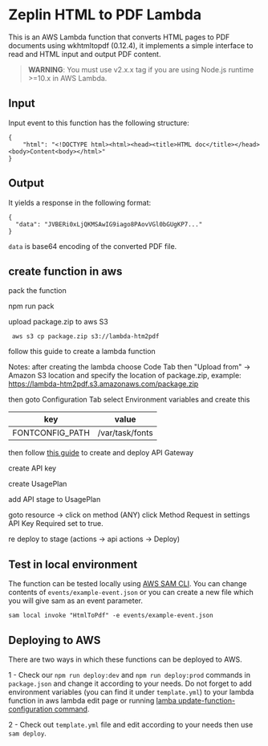 # Zeplin HTML to PDF Lambda

This is an AWS Lambda function that converts HTML pages to PDF documents using wkhtmltopdf (0.12.4), it implements a simple interface to read and HTML input and output PDF content.

> **WARNING**: You must use v2.x.x tag if you are using Node.js runtime >=10.x in AWS Lambda.

## Input
Input event to this function has the following structure: 
```
{
    "html": "<!DOCTYPE html><html><head><title>HTML doc</title></head><body>Content<body></html>"
}
```


## Output
It yields a response in the following format: 
```
{
  "data": "JVBERi0xLjQKMSAwIG9iago8PAovVGl0bGUgKP7..."
}
```
`data` is base64 encoding of the converted PDF file. 

## create function in aws

pack the function

npm run pack

upload package.zip to aws S3

```
 aws s3 cp package.zip s3://lambda-htm2pdf
 ```

 follow this guide to create a lambda function 

 Notes: after creating the lambda choose Code Tab then "Upload from"  -> Amazon S3 location and specify the location of package.zip, example: https://lambda-htm2pdf.s3.amazonaws.com/package.zip

 then goto Configuration Tab select Environment variables and create this 

|key | value|
|----|------|
|FONTCONFIG_PATH|/var/task/fonts|

then follow [this guide](https://docs.aws.amazon.com/apigateway/latest/developerguide/api-gateway-create-api-as-simple-proxy-for-lambda.html) to create and deploy API Gateway

create API key 

create UsagePlan

add API stage to UsagePlan

goto resource -> click on method (ANY) click Method Request in settings API Key Required set to true.

re deploy to stage (actions -> api actions -> Deploy)



## Test in local environment
The function can be tested locally using [AWS SAM CLI](https://docs.aws.amazon.com/serverless-application-model/latest/developerguide/serverless-sam-cli-command-reference.html). You can change contents of `events/example-event.json` or you can create a new file which you will give sam as an event parameter.

```
sam local invoke "HtmlToPdf" -e events/example-event.json
````

## Deploying to AWS
There are two ways in which these functions can be deployed to AWS.

1 - Check our `npm run deploy:dev` and `npm run deploy:prod` commands in `package.json` and change it according to your needs. Do not forget to add environment variables (you can find it under `template.yml`) to your lambda function in aws lambda edit page or running [lamba update-function-configuration command](https://docs.aws.amazon.com/cli/latest/reference/lambda/update-function-configuration.html).

2 - Check out `template.yml` file and edit according to your needs then use `sam deploy`.

